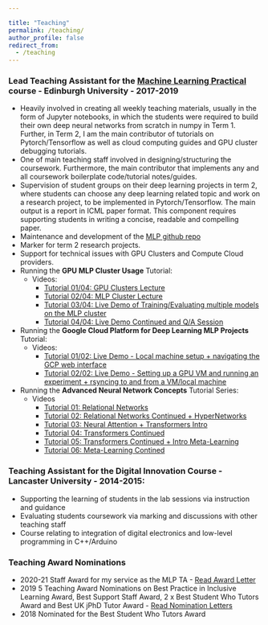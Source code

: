 ```yaml
---

title: "Teaching"
permalink: /teaching/
author_profile: false
redirect_from:
  - /teaching
---
```


<!-- Global site tag (gtag.js) - Google Analytics -->

<script async src="https://www.googletagmanager.com/gtag/js?id=UA-131324268-1"></script>

<script>

  window.dataLayer = window.dataLayer || [];

  function gtag(){dataLayer.push(arguments);}

  gtag('js', new Date());

  gtag('config', 'UA-131324268-1');

</script>

### Lead Teaching Assistant for the [Machine Learning Practical](http://www.inf.ed.ac.uk/teaching/courses/mlp/index-2018.html) course - Edinburgh University - 2017-2019
- Heavily involved in creating all weekly teaching materials, usually in the form of Jupyter notebooks, in which
the students were required to build their own deep neural networks from scratch in numpy in Term 1. Further, in Term 2, 
I am the main contributor of tutorials on Pytorch/Tensorflow as well as cloud computing guides and GPU cluster debugging tutorials.
- One of main teaching staff involved in designing/structuring the coursework. Furthermore, the main contributor
that implements any and all coursework boilerplate code/tutorial notes/guides.
- Supervision of student groups on their deep learning projects in term 2, where students can choose any deep learning
related topic and work on a research project, to be implemented in Pytorch/Tensorflow. The main output is a report in
ICML paper format. This component requires supporting students in writing a concise, readable and compelling paper.
- Maintenance and development of the [MLP github repo](https://github.com/VICO-UoE/mlpractical/blob/mlp2020-21/mlp_cluster_tutorial/README.md)
- Marker for term 2 research projects.
- Support for technical issues with GPU Clusters and Compute Cloud providers.
- Running the **GPU MLP Cluster Usage** Tutorial:
  - Videos:
    - [Tutorial 01/04: GPU Clusters Lecture](https://drive.google.com/file/d/1mdM8QnFTG0XXcw6jXV0GmBzis5YQLPwH/view?usp=sharing)
    - [Tutorial 02/04: MLP Cluster Lecture](https://drive.google.com/file/d/1tI1LmS59rSvkKTyDCA7tsR1384tBe8CL/view?usp=sharing)
    - [Tutorial 03/04: Live Demo of Training/Evaluating multiple models on the MLP cluster](https://drive.google.com/file/d/1SrLYBhJjNycY-T9KSyAqThqRFcwtdCXc/view?usp=sharing)
    - [Tutorial 04/04: Live Demo Continued and Q/A Session](https://drive.google.com/file/d/1x9r0VxvYgVr-nKChZ4X3KOtKmpCCF4xZ/view?usp=sharing)
- Running the **Google Cloud Platform for Deep Learning MLP Projects** Tutorial:
  - Videos:
    - [Tutorial 01/02: Live Demo - Local machine setup + navigating the GCP web interface](https://drive.google.com/file/d/1uIL_34S39GFKVnw-Oh3xDbunWj50bqZY/view?usp=sharing)
    - [Tutorial 02/02: Live Demo - Setting up a GPU VM and running an experiment + rsyncing to and from a VM/local machine](https://drive.google.com/file/d/1z1SnQmW5OS--wYBZTeCi595MU9f32k0k/view?usp=sharing)
- Running the **Advanced Neural Network Concepts** Tutorial Series:
  - Videos
    - [Tutorial 01: Relational Networks](https://drive.google.com/file/d/1dtHnC8gD8jCeZo0XjOhkBfNBAltHt7Tg/view?usp=sharing)
    - [Tutorial 02: Relational Networks Continued + HyperNetworks](https://drive.google.com/file/d/1wQA5JgAMTb8zlXTO19bkfzhfuvPjfI91/view?usp=sharing)
    - [Tutorial 03: Neural Attention + Transformers Intro](https://drive.google.com/file/d/1nAjU-gYLXEBcScaw8SSdmejwYCFvIREy/view?usp=sharing)
    - [Tutorial 04: Transformers Continued](https://drive.google.com/file/d/1thunCFGm8TG6mKyy72qkzNn-vENYBNdW/view?usp=sharing)
    - [Tutorial 05: Transformers Continued + Intro Meta-Learning](https://drive.google.com/file/d/1y7mSvtijRY_x-Y8pWiit_CiA4-L72mey/view?usp=sharing)
    - [Tutorial 06: Meta-Learning Contined](https://drive.google.com/file/d/1Yz00M4udo9G3BSnukKvkvH0m4dYtqnnu/view?usp=sharing)

### Teaching Assistant for the Digital Innovation Course - Lancaster University - 2014-2015:
- Supporting the learning of students in the lab sessions via instruction and guidance
- Evaluating students coursework via marking and discussions with other teaching staff
- Course relating to integration of digital electronics and low-level programming in C++/Arduino

### Teaching Award Nominations
- 2020-21 Staff Award for my service as the MLP TA - [Read Award Letter](/awards)
- 2019 5 Teaching Award Nominations on Best Practice in Inclusive Learning Award, Best Support
Staff Award, 2 x Best Student Who Tutors Award and Best UK jPhD Tutor Award - [Read Nomination Letters](/awards)
- 2018 Nominated for the Best Student Who Tutors Award

